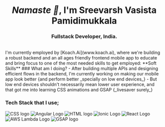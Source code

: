 <h1 align="center"> <i>Namaste 🙏</i>, I'm Sreevarsh Vasista Pamidimukkala </h1>
<h3 align="center"> Fullstack Developer, India.</h3>
<br>
I'm currently employed by [Koach.Ai](www.koach.ai), where we're building a robust backend and an all ages friendly frontend mobile app to educate and bring focus to one of the most needed skills to get employed: **Soft Skills**
### What am I doing? 
- After building multiple APIs and designing efficient flows in the backend, I'm currently working on making our mobile app look better {and perform better _specially on low end devices_}
- But low end devices shouldn't necessarily mean lower user experience, and that got me into learning CSS animations and GSAP {_livesaver surely_}

### Tech Stack that I use;
![CSS logo](https://upload.wikimedia.org/wikipedia/commons/3/3d/CSS.3.svg) ![Angular Logo](https://seeklogo.com/images/A/angular-logo-B76B1CDE98-seeklogo.com.png) ![HTML logo](https://en.wikipedia.org/wiki/HTML#/media/File:HTML5_logo_and_wordmark.svg) ![Ionic Logo](https://ionic.io/_next/image?url=https%3A%2F%2Fimages.prismic.io%2Fionicframeworkcom%2F66cfdbef-e59d-463a-8e24-12cb233e9d97_ionic%2Blogo%2Bblue.png&w=128&q=75) ![React Logo](https://upload.wikimedia.org/wikipedia/commons/a/a7/React-icon.svg) ![AWS Lambda Logo](https://upload.wikimedia.org/wikipedia/commons/5/5c/Amazon_Lambda_architecture_logo.svg) ![GSAP logo](https://logowik.com/content/uploads/images/greensock-gsap4425.logowik.com.webp)
<!--
**SreevarshVasista/SreevarshVasista** is a ✨ _special_ ✨ repository because its `README.md` (this file) appears on your GitHub profile.

Here are some ideas to get you started:

- 🔭 I’m currently working on ...
- 🌱 I’m currently learning ...
- 👯 I’m looking to collaborate on ...
- 🤔 I’m looking for help with ...
- 💬 Ask me about ...
- 📫 How to reach me: ...
- 😄 Pronouns: ...
- ⚡ Fun fact: ...
-->
